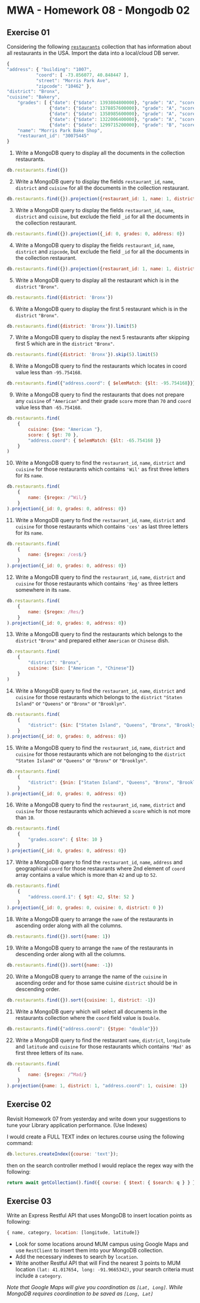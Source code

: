 # MWA - Homework 08 - Mongodb 02
## Exercise 01
Considering the following [`restaurants`](http://mumstudents.org/cs572/lecture08/restaurants.zip) collection that has information about all restaurants in the USA. Import the data into a local/cloud DB server.
```javascript
{ 
"address": { "building": "1007", 
	       "coord": [ -73.856077, 40.848447 ], 
	       "street": "Morris Park Ave", 
	       "zipcode": "10462" }, 
"district": "Bronx", 
"cuisine": "Bakery", 
    "grades": [ {"date": {"$date": 1393804800000}, "grade": "A", "score": 2},
                {"date": {"$date": 1378857600000}, "grade": "A", "score": 6}, 
                {"date": {"$date": 1358985600000}, "grade": "A", "score": 10}, 
                {"date": {"$date": 1322006400000}, "grade": "A", "score": 9}, 
                {"date": {"$date": 1299715200000}, "grade": "B", "score": 14}], 
    "name": "Morris Park Bake Shop", 
    "restaurant_id": "30075445" 
}
```
1. Write a MongoDB query to display all the documents in the collection restaurants. 
```javascript
db.restaurants.find({})
```

2. Write a MongoDB query to display the fields `restaurant_id`, `name`, `district` and `cuisine` for all the documents in the collection restaurant.
```javascript
db.restaurants.find({}).projection({restaurant_id: 1, name: 1, district: 1, cuisine: 1});
```

3. Write a MongoDB query to display the fields `restaurant_id`, `name`, `district` and `cuisine`, but exclude the field `_id` for all the documents in the collection restaurant. 
```javascript
db.restaurants.find({}).projection({_id: 0, grades: 0, address: 0})
```

4. Write a MongoDB query to display the fields `restaurant_id`, `name`, `district` and `zipcode`, but exclude the field `_id` for all the documents in the collection restaurant. 
```javascript
db.restaurants.find({}).projection({restaurant_id: 1, name: 1, district: 1, "address.zipcode": 1, _id: 0})
```

5. Write a MongoDB query to display all the restaurant which is in the `district` `"Bronx"`.
```javascript
db.restaurants.find({district: 'Bronx'})
```

6. Write a MongoDB query to display the first 5 restaurant which is in the `district` `"Bronx"`.
```javascript
db.restaurants.find({district: 'Bronx'}).limit(5)
```

7. Write a MongoDB query to display the next 5 restaurants after skipping first 5 which are in the `district` `"Bronx"`. 
```javascript
db.restaurants.find({district: 'Bronx'}).skip(5).limit(5)
```
8. Write a MongoDB query to find the restaurants which locates in coord value less than `-95.754168`.
```javascript
db.restaurants.find({"address.coord": { $elemMatch: {$lt: -95.754168}}});
```

9. Write a MongoDB query to find the restaurants that does not prepare any `cuisine` of `"American"` and their grade `score` more than `70` and `coord` value less than `-65.754168`.
```javascript
db.restaurants.find(
    {
        cuisine: {$ne: "American "},
        score: { $gt: 70 }, 
        "address.coord": { $elemMatch: {$lt: -65.754168 }}
    }
)
```

10. Write a MongoDB query to find the `restaurant_id`, `name`, `district` and `cuisine` for those restaurants which contains `'Wil'` as first three letters for its `name`. 
```javascript
db.restaurants.find(
    {
        name: {$regex: /^Wil/}
    }
).projection({_id: 0, grades: 0, address: 0})
```

11. Write a MongoDB query to find the `restaurant_id`, `name`, `district` and `cuisine` for those restaurants which contains `'ces'` as last three letters for its `name`.
```javascript
db.restaurants.find(
    {
        name: {$regex: /ces$/}
    }
).projection({_id: 0, grades: 0, address: 0})
```

12. Write a MongoDB query to find the `restaurant_id`, `name`, `district` and `cuisine` for those restaurants which contains `'Reg'` as three letters somewhere in its `name`. 
```javascript
db.restaurants.find(
    {
        name: {$regex: /Res/}
    }
).projection({_id: 0, grades: 0, address: 0})
```

13. Write a MongoDB query to find the restaurants which belongs to the `district` `"Bronx"` and prepared either `American` or `Chinese` dish.
```javascript
db.restaurants.find(
    {
        "district": "Bronx",
        cuisine: {$in: ["American ", "Chinese"]}
    }
)
```

14. Write a MongoDB query to find the `restaurant_id`, `name`, `district` and `cuisine` for those restaurants which belongs to the `district` `"Staten Island"` or `"Queens"` or `"Bronx"` or `"Brooklyn"`. 
```javascript
db.restaurants.find(
    {
        "district": {$in: ["Staten Island", "Queens", "Bronx", "Brooklyn"]}
    }
).projection({_id: 0, grades: 0, address: 0})
```

15. Write a MongoDB query to find the `restaurant_id`, `name`, `district` and `cuisine` for those restaurants which are not belonging to the `district` `"Staten Island"` or `"Queens"` or `"Bronx"` or `"Brooklyn"`. 
```javascript
db.restaurants.find(
    {
        "district": {$nin: ["Staten Island", "Queens", "Bronx", "Brooklyn"]}
    }
).projection({_id: 0, grades: 0, address: 0})
```

16. Write a MongoDB query to find the `restaurant_id`, `name`, `district` and `cuisine` for those restaurants which achieved a `score` which is not more than `10`.
```javascript
db.restaurants.find(
    {
        "grades.score": { $lte: 10 }
    }
).projection({_id: 0, grades: 0, address: 0})
```

17. Write a MongoDB query to find the `restaurant_id`, `name`, `address` and geographical `coord` for those restaurants where 2nd element of `coord` array contains a value which is more than `42` and up to `52`. 
```javascript
db.restaurants.find(
    {
        "address.coord.1": { $gt: 42, $lte: 52 }
    }
).projection({_id: 0, grades: 0, cuisine: 0, district: 0 })
```

18. Write a MongoDB query to arrange the `name` of the restaurants in ascending order along with all the columns. 
```javascript
db.restaurants.find({}).sort({name: 1})
```

19. Write a MongoDB query to arrange the `name` of the restaurants in descending order along with all the columns. 
```javascript
db.restaurants.find({}).sort({name: -1})
```

20. Write a MongoDB query to arrange the name of the `cuisine` in ascending order and for those same cuisine `district` should be in descending order.
```javascript
db.restaurants.find({}).sort({cuisine: 1, district: -1})
```

21. Write a MongoDB query which will select all documents in the restaurants collection where the `coord` field value is `Double`.
```javascript
db.restaurants.find({"address.coord": {$type: "double"}})
```

22. Write a MongoDB query to find the restaurant `name`, `district`, `longitude` and `latitude` and `cuisine` for those restaurants which contains `'Mad'` as first three letters of its `name`. 
```javascript
db.restaurants.find(
    {
        name: {$regex: /^Mad/}
    }
).projection({name: 1, district: 1, "address.coord": 1, cuisine: 1})
```
  
## Exercise 02
Revisit Homework 07 from yesterday and write down your suggestions to tune your Library application performance. (Use Indexes)  

I would create a FULL TEXT index on lectures.course using the following command:
```javascript
db.lectures.createIndex({course: 'text'});
```
then on the search controller method I would replace the regex way with the following:
```javascript
return await getCollection().find({ course: { $text: { $search: q } } }).toArray();
```
  
## Exercise 03
Write an Express Restful API that uses MongoDB to insert location points as following:
```javascript
{ name, category, location: [longitude, latitude]}
```
* Look for some locations around MUM campus using Google Maps and use `RestClient` to insert them into your MongoDB collection.   
* Add the necessary indexes to search by `location`.
* Write another Restful API that will Find the nearest 3 points to MUM location `(lat: 41.017654, long: -91.9665342)`, your search criteria must include a `category`.
  
*Note that Google Maps will give you coordination as `[Lat, Long]`. While MongoDB requires coordination to be saved as `[Long, Lat]`*
